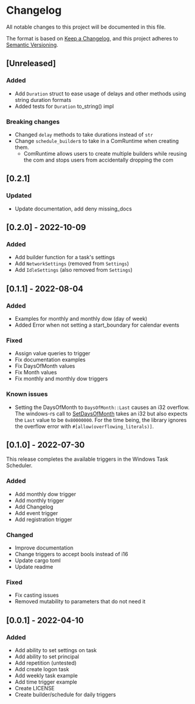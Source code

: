 # Changelog
All notable changes to this project will be documented in this file.

The format is based on [Keep a Changelog](https://keepachangelog.com/en/1.0.0/),
and this project adheres to [Semantic Versioning](https://semver.org/spec/v2.0.0.html).

## [Unreleased]

### Added
* Add `Duration` struct to ease usage of delays and other methods using string duration formats
* Added tests for `Duration` to_string() impl

### Breaking changes
* Changed `delay` methods to take durations instead of `str`
* Change `schedule_builder`s to take in a ComRuntime when creating them.
    * ComRuntime allows users to create multiple builders while reusing the com and stops users from accidentally
      dropping the com

## [0.2.1]
### Updated
* Update documentation, add deny missing_docs

## [0.2.0] - 2022-10-09

### Added
* Add builder function for a task's settings
* Add `NetworkSettings` (removed from `Settings`)
* Add `IdleSettings` (also removed from `Settings`)

## [0.1.1] - 2022-08-04

### Added
* Examples for monthly and monthly dow (day of week)
* Added Error when not setting a start_boundary for calendar events

### Fixed
* Assign value queries to trigger
* Fix documentation examples
* Fix DaysOfMonth values
* Fix Month values
* Fix monthly and monthly dow triggers

### Known issues
- Setting the DaysOfMonth to `DaysOfMonth::Last` causes an i32 overflow. The windows-rs call to 
[SetDaysOfMonth](https://microsoft.github.io/windows-docs-rs/doc/windows/Win32/System/TaskScheduler/struct.IMonthlyTrigger.html#method.SetDaysOfMonth)
takes an i32 but also expects the `Last` value to be `0x80000000`. For the time being, the library ignores
the overflow error with `#[allow(overflowing_literals)]`.

## [0.1.0] - 2022-07-30

This release completes the available triggers in the Windows Task Scheduler.

### Added
* Add monthly dow trigger
* Add monthly trigger
* Add Changelog
* Add event trigger
* Add registration trigger

### Changed
* Improve documentation
* Change triggers to accept bools instead of i16
* Update cargo toml
* Update readme

### Fixed
* Fix casting issues
* Removed mutability to parameters that do not need it

## [0.0.1] - 2022-04-10
### Added
* Add ability to set settings on task
* Add ability to set principal
* Add repetition (untested)
* Add create logon task
* Add weekly task example
* Add time trigger example
* Create LICENSE
* Create builder/schedule for daily triggers
